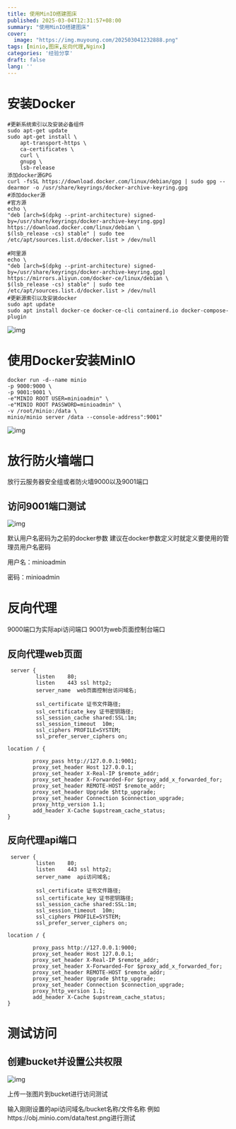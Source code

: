 ```yaml
---
title: 使用MinIO搭建图床
published: 2025-03-04T12:31:57+08:00
summary: "使用MinIO搭建图床"
cover:
  image: "https://img.muyoung.com/202503041232888.png"
tags: [minio,图床,反向代理,Nginx]
categories: '经验分享'
draft: false 
lang: ''
---
```


# 安装Docker

```auto
#更新系统索引以及安装必备组件
sudo apt-get update
sudo apt-get install \
    apt-transport-https \
    ca-certificates \
    curl \
    gnupg \
    lsb-release
添加docker源GPG
curl -fsSL https://download.docker.com/linux/debian/gpg | sudo gpg --dearmor -o /usr/share/keyrings/docker-archive-keyring.gpg
#添加docker源
#官方源
echo \
"deb [arch=$(dpkg --print-architecture) signed-by=/usr/share/keyrings/docker-archive-keyring.gpg] https://download.docker.com/linux/debian \
$(lsb_release -cs) stable" | sudo tee /etc/apt/sources.list.d/docker.list > /dev/null

#阿里源
echo \
"deb [arch=$(dpkg --print-architecture) signed-by=/usr/share/keyrings/docker-archive-keyring.gpg] https://mirrors.aliyun.com/docker-ce/linux/debian \
$(lsb_release -cs) stable" | sudo tee /etc/apt/sources.list.d/docker.list > /dev/null
#更新源索引以及安装docker
sudo apt update
sudo apt install docker-ce docker-ce-cli containerd.io docker-compose-plugin
```

![img](https://img.muyoung.com/202503041209211.png)

# 使用Docker安装MinIO

```
docker run -d--name minio
-p 9000:9000 \
-p 9001:9001 \
-e"MINIO ROOT USER=minioadmin" \
-e"MINIO ROOT PASSWORD=minioadmin" \
-v /root/minio:/data \
minio/minio server /data --console-address":9001"
```

![img](https://img.muyoung.com/202503041213465.png)

# 放行防火墙端口

放行云服务器安全组或者防火墙9000以及9001端口

## 访问9001端口测试

![img](/upload/image.png)

默认用户名密码为之前的docker参数 建议在docker参数定义时就定义要使用的管理员用户名密码

用户名：minioadmin

密码：minioadmin

# 反向代理

9000端口为实际api访问端口 9001为web页面控制台端口

## 反向代理web页面

```
 server {
         listen    80;
         listen    443 ssl http2;
         server_name  web页面控制台访问域名;

         ssl_certificate 证书文件路径;
         ssl_certificate_key 证书密钥路径;
         ssl_session_cache shared:SSL:1m;
         ssl_session_timeout  10m;
         ssl_ciphers PROFILE=SYSTEM;
         ssl_prefer_server_ciphers on;

location / {

        proxy_pass http://127.0.0.1:9001;
        proxy_set_header Host 127.0.0.1;
        proxy_set_header X-Real-IP $remote_addr;
        proxy_set_header X-Forwarded-For $proxy_add_x_forwarded_for;
        proxy_set_header REMOTE-HOST $remote_addr;
        proxy_set_header Upgrade $http_upgrade;
        proxy_set_header Connection $connection_upgrade;
        proxy_http_version 1.1;      
        add_header X-Cache $upstream_cache_status;
}
```

## 反向代理api端口

```
 server {
         listen    80;
         listen    443 ssl http2;
         server_name  api访问域名;

         ssl_certificate 证书文件路径;
         ssl_certificate_key 证书密钥路径;
         ssl_session_cache shared:SSL:1m;
         ssl_session_timeout  10m;
         ssl_ciphers PROFILE=SYSTEM;
         ssl_prefer_server_ciphers on;

location / {

        proxy_pass http://127.0.0.1:9000;
        proxy_set_header Host 127.0.0.1;
        proxy_set_header X-Real-IP $remote_addr;
        proxy_set_header X-Forwarded-For $proxy_add_x_forwarded_for;
        proxy_set_header REMOTE-HOST $remote_addr;
        proxy_set_header Upgrade $http_upgrade;
        proxy_set_header Connection $connection_upgrade;
        proxy_http_version 1.1;      
        add_header X-Cache $upstream_cache_status;
}
```

# 测试访问

## 创建bucket并设置公共权限

![img](https://img.muyoung.com/202503041227934.png)

上传一张图片到bucket进行访问测试

输入刚刚设置的api访问域名/bucket名称/文件名称 例如https://obj.minio.com/data/test.png进行测试